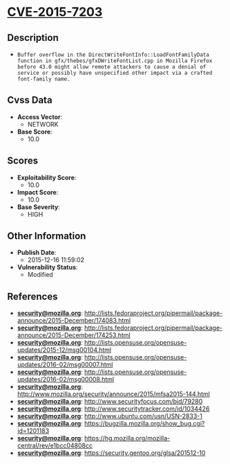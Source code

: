 
# [CVE-2015-7203](https://cve.mitre.org/cgi-bin/cvename.cgi?name=CVE-2015-7203)

## Description

- `Buffer overflow in the DirectWriteFontInfo::LoadFontFamilyData function in gfx/thebes/gfxDWriteFontList.cpp in Mozilla Firefox before 43.0 might allow remote attackers to cause a denial of service or possibly have unspecified other impact via a crafted font-family name.`

## Cvss Data

- **Access Vector**:
  - NETWORK
- **Base Score**:
  - 10.0

## Scores

- **Exploitability Score**:
  - 10.0
- **Impact Score**:
  - 10.0
- **Base Severity**:
  - HIGH

## Other Information

- **Publish Date**:
  - 2015-12-16 11:59:02
- **Vulnerability Status**:
  - Modified

## References

- **security@mozilla.org**: http://lists.fedoraproject.org/pipermail/package-announce/2015-December/174083.html
- **security@mozilla.org**: http://lists.fedoraproject.org/pipermail/package-announce/2015-December/174253.html
- **security@mozilla.org**: http://lists.opensuse.org/opensuse-updates/2015-12/msg00104.html
- **security@mozilla.org**: http://lists.opensuse.org/opensuse-updates/2016-02/msg00007.html
- **security@mozilla.org**: http://lists.opensuse.org/opensuse-updates/2016-02/msg00008.html
- **security@mozilla.org**: http://www.mozilla.org/security/announce/2015/mfsa2015-144.html
- **security@mozilla.org**: http://www.securityfocus.com/bid/79280
- **security@mozilla.org**: http://www.securitytracker.com/id/1034426
- **security@mozilla.org**: http://www.ubuntu.com/usn/USN-2833-1
- **security@mozilla.org**: https://bugzilla.mozilla.org/show_bug.cgi?id=1201183
- **security@mozilla.org**: https://hg.mozilla.org/mozilla-central/rev/e1bcc04808cc
- **security@mozilla.org**: https://security.gentoo.org/glsa/201512-10
